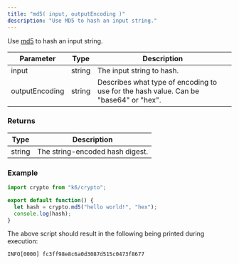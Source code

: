 ```yaml
---
title: "md5( input, outputEncoding )"
description: "Use MD5 to hash an input string."
---
```

Use [md5](https://golang.org/pkg/crypto/md5/) to hash an input string.

| Parameter | Type | Description |
| --------- |------|-------------|
| input | string | The input string to hash. |
| outputEncoding | string | Describes what type of encoding to use for the hash value. Can be "base64" or "hex". |


### Returns

| Type | Description |
|------|-------------|
| string | The string-encoded hash digest. |


### Example

<div class="code-group" data-props='{"labels": []}'>

```js
import crypto from "k6/crypto";

export default function() {
  let hash = crypto.md5("hello world!", "hex");
  console.log(hash);
}
```

</div>

The above script should result in the following being printed during execution:

```shell
INFO[0000] fc3ff98e8c6a0d3087d515c0473f8677
```
